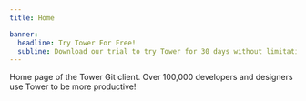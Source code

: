 ```yaml
---
title: Home

banner:
  headline: Try Tower For Free!
  subline: Download our trial to try Tower for 30 days without limitations
---
```


Home page of the Tower Git client. Over 100,000 developers and designers use Tower to be more productive!

